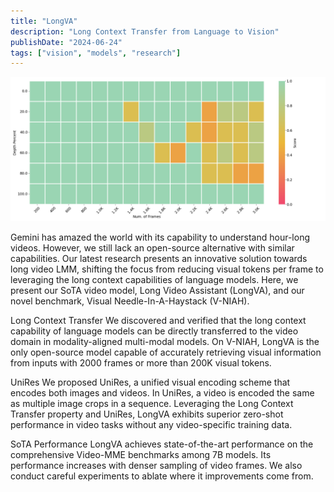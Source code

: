 ```yaml
---
title: "LongVA"
description: "Long Context Transfer from Language to Vision"
publishDate: "2024-06-24"
tags: ["vision", "models", "research"]
---
```


![Banner](https://github.com/EvolvingLMMs-Lab/LongVA/blob/main/vision_niah/niah_output/LongVA-7B/heatmap.png?raw=true)


Gemini has amazed the world with its capability to understand hour-long videos. However, we still lack an open-source alternative with similar capabilities. Our latest research presents an innovative solution towards long video LMM, shifting the focus from reducing visual tokens per frame to leveraging the long context capabilities of language models. Here, we present our SoTA video model, Long Video Assistant (LongVA), and our novel benchmark, Visual Needle-In-A-Haystack (V-NIAH).

Long Context Transfer We discovered and verified that the long context capability of language models can be directly transferred to the video domain in modality-aligned multi-modal models. On V-NIAH, LongVA is the only open-source model capable of accurately retrieving visual information from inputs with 2000 frames or more than 200K visual tokens.

UniRes We proposed UniRes, a unified visual encoding scheme that encodes both images and videos. In UniRes, a video is encoded the same as multiple image crops in a sequence. Leveraging the Long Context Transfer property and UniRes, LongVA exhibits superior zero-shot performance in video tasks without any video-specific training data.

SoTA Performance LongVA achieves state-of-the-art performance on the comprehensive Video-MME benchmarks among 7B models. Its performance increases with denser sampling of video frames. We also conduct careful experiments to ablate where it improvements come from.